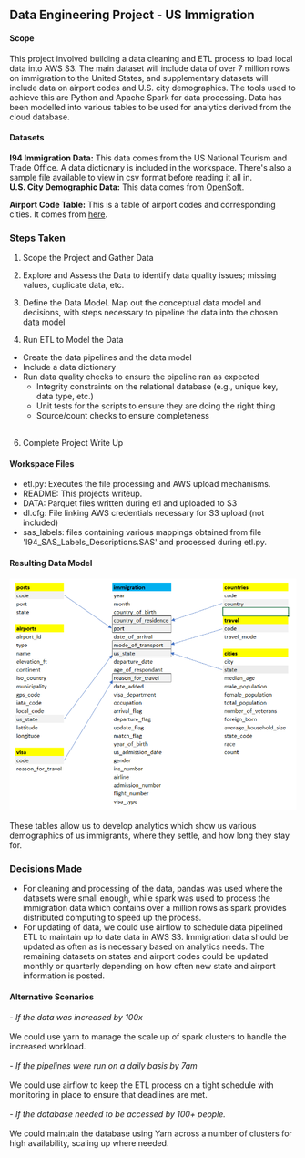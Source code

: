 ## Data Engineering Project - US Immigration

#### Scope

This project involved building a data cleaning and ETL process to load local data into AWS S3. The main dataset will include data of over 7 million rows on immigration to the United States, and supplementary datasets will include data on airport codes and U.S. city demographics. The tools used to achieve this are Python and Apache Spark for data processing. Data has been modelled into various tables to be used for analytics derived from the cloud database.

#### Datasets

**I94 Immigration Data:** This data comes from the US National Tourism and Trade Office. A data dictionary is included in the workspace. There's also a sample file available to view in csv format before reading it all in.
<br>**U.S. City Demographic Data:** This data comes from [OpenSoft](https://public.opendatasoft.com/explore/dataset/us-cities-demographics/export/).

**Airport Code Table:** This is a table of airport codes and corresponding cities. It comes from [here](https://datahub.io/core/airport-codes#data).

### Steps Taken

1. Scope the Project and Gather Data

2. Explore and Assess the Data to identify data quality issues; missing values, duplicate data, etc.

4. Define the Data Model. Map out the conceptual data model and decisions, with steps necessary to pipeline the data into the chosen data model

5. Run ETL to Model the Data
 - Create the data pipelines and the data model
 - Include a data dictionary
 - Run data quality checks to ensure the pipeline ran as expected
    - Integrity constraints on the relational database (e.g., unique key, data type, etc.)
    - Unit tests for the scripts to ensure they are doing the right thing
    - Source/count checks to ensure completeness
<br></br>
6. Complete Project Write Up

#### Workspace Files 
 - etl.py: Executes the file processing and AWS upload mechanisms.
 - README: This projects writeup.
 - DATA: Parquet files written during etl and uploaded to S3
 - dl.cfg: File linking AWS credentials necessary for S3 upload (not included)
 - sas_labels: files containing various mappings obtained from file 'I94_SAS_Labels_Descriptions.SAS' and processed during etl.py.


#### Resulting Data Model
![](Data-Model.png)
<br></br>
These tables allow us to develop analytics which show us various demographics of us immigrants, where they settle, and how long they stay for.

### Decisions Made
- For cleaning and processing of the data, pandas was used where the datasets were small enough, while spark was used to process the immigration data which contains over a million rows as spark provides distributed computing to speed up the process.
- For updating of data, we could use airflow to schedule data pipelined ETL to maintain up to date data in AWS S3. Immigration data should be updated as often as is necessary based on analytics needs. The remaining datasets on states and airport codes could be updated monthly or quarterly depending on how often new state and airport information is posted.

#### Alternative Scenarios
_- If the data was increased by 100x_
<br></br> We could use yarn to manage the scale up of spark clusters to handle the increased workload.
<br></br>
_- If the pipelines were run on a daily basis by 7am_
<br></br> We could use airflow to keep the ETL process on a tight schedule with monitoring in place to ensure that deadlines are met.
<br></br>
_- If the database needed to be accessed by 100+ people._
<br></br> We could maintain the database using Yarn across a number of clusters for high availability, scaling up where needed.
<br></br>
